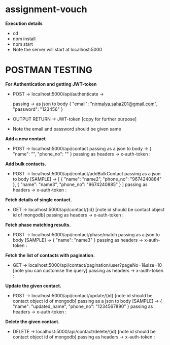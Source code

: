 # assignment-vouch

**Execution details**

- cd <project directory>
- npm install
- npm start
- Note the server will start at localhost:5000
  
# POSTMAN TESTING
  
**For Authentication and getting JWT-token**
  
- POST -> localhost:5000/api/authenticate -> 
  
  passing -> as json to body
  {
    "email": "nirmalya.saha201@gmail.com",
    "password": "123456"
  }
- OUTPUT RETURN -> JWT-token [copy for further purpose]
- Note the email and password should be given same
  
**Add a new contact**

 - POST -> localhost:5000/api/contact 
  passing as a json to body ->
  {
    "name": "<name>",
    "phone_no": "<phone number>"
  }
  passing as headers ->
  x-auth-token : <JWT-token>
  
  **Add bulk contacts.**
  
  - POST -> localhost:5000/api/contact/addBulkContact
    passing as a json to body [SAMPLE] ->
  [
    {
        "name": "name2",
        "phone_no": "9674240884"
    },
    {
        "name": "name3",
        "phone_no": "9674240885"
    }
]
  passing as headers ->
  x-auth-token : <JWT-token>
  
  **Fetch details of single contact.**
  
  - GET -> localhost:5000/api/contact/{id}
  [note id should be contact object id of mongodb]
  passing as headers ->
  x-auth-token : <JWT-token>
  
  **Fetch phase matching results.**
  
  - POST -> localhost:5000/api/contact/phase/match
    passing as a json to body [SAMPLE] ->
  {
    "name": "name3"
  }
  passing as headers ->
  x-auth-token : <JWT-token>
  
  
  **Fetch the list of contacts with pagination.**
  
  - GET -> localhost:5000/api/contact/pagination/user?pageNo=1&size=10
  [note you can customise the query]
  passing as headers ->
  x-auth-token : <JWT-token>
  
  **Update the given contact.**
  
  - POST -> localhost:5000/api/contact/update/{id}
  [note id should be contact object id of mongodb]
     passing as a json to body [SAMPLE] ->
  {
    "name": "updated_name",
    "phone_no": "1234567890"
}
  passing as headers ->
  x-auth-token : <JWT-token>
  
  
  **Delete the given contact.**
  
  - DELETE -> localhost:5000/api/contact/delete/{id}
  [note id should be contact object id of mongodb]
   passing as headers ->
  x-auth-token : <JWT-token>
  
  
  
  
  
  
  
  
  
  
  
  
  
  
  
  
  
  
  
  
  
  
  
  
